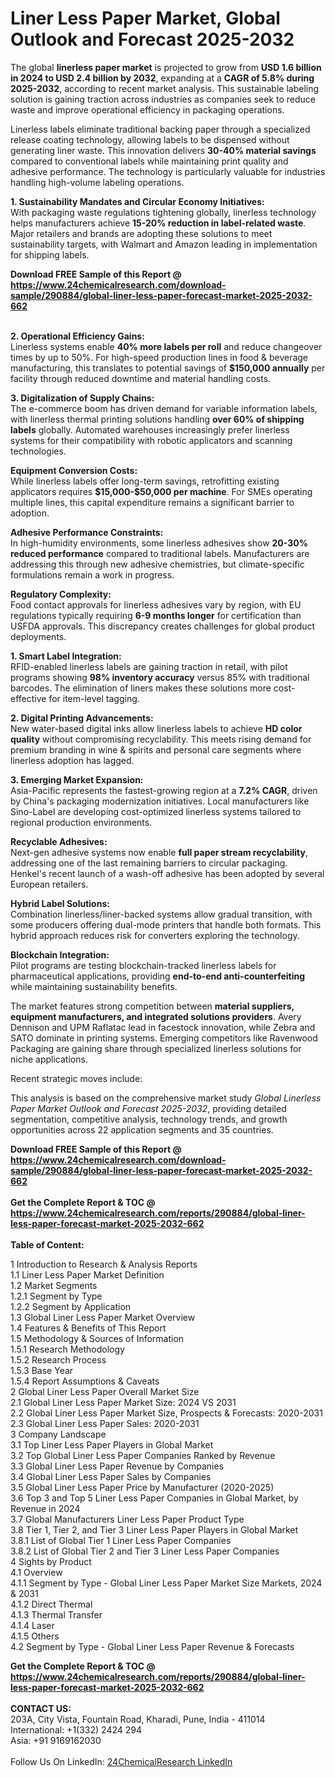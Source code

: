 <h1>Liner Less Paper Market, Global Outlook and Forecast 2025-2032</h1><p>The global <strong>linerless paper market</strong> is projected to grow from <strong>USD 1.6 billion in 2024 to USD 2.4 billion by 2032</strong>, expanding at a <strong>CAGR of 5.8% during 2025-2032</strong>, according to recent market analysis. This sustainable labeling solution is gaining traction across industries as companies seek to reduce waste and improve operational efficiency in packaging operations.</p><p>Linerless labels eliminate traditional backing paper through a specialized release coating technology, allowing labels to be dispensed without generating liner waste. This innovation delivers <strong>30-40% material savings</strong> compared to conventional labels while maintaining print quality and adhesive performance. The technology is particularly valuable for industries handling high-volume labeling operations.</p><p><strong>1. Sustainability Mandates and Circular Economy Initiatives:</strong><br>
With packaging waste regulations tightening globally, linerless technology helps manufacturers achieve <strong>15-20% reduction in label-related waste</strong>. Major retailers and brands are adopting these solutions to meet sustainability targets, with Walmart and Amazon leading in implementation for shipping labels.</p><div><b>Download FREE Sample of this Report @ 
            <a href="https://www.24chemicalresearch.com/download-sample/290884/global-liner-less-paper-forecast-market-2025-2032-662">
            https://www.24chemicalresearch.com/download-sample/290884/global-liner-less-paper-forecast-market-2025-2032-662</a></b></div><br><p><strong>2. Operational Efficiency Gains:</strong><br>
Linerless systems enable <strong>40% more labels per roll</strong> and reduce changeover times by up to 50%. For high-speed production lines in food &amp; beverage manufacturing, this translates to potential savings of <strong>$150,000 annually</strong> per facility through reduced downtime and material handling costs.</p><p><strong>3. Digitalization of Supply Chains:</strong><br>
The e-commerce boom has driven demand for variable information labels, with linerless thermal printing solutions handling <strong>over 60% of shipping labels</strong> globally. Automated warehouses increasingly prefer linerless systems for their compatibility with robotic applicators and scanning technologies.</p><p><strong>Equipment Conversion Costs:</strong><br>
While linerless labels offer long-term savings, retrofitting existing applicators requires <strong>$15,000-$50,000 per machine</strong>. For SMEs operating multiple lines, this capital expenditure remains a significant barrier to adoption.</p><p><strong>Adhesive Performance Constraints:</strong><br>
In high-humidity environments, some linerless adhesives show <strong>20-30% reduced performance</strong> compared to traditional labels. Manufacturers are addressing this through new adhesive chemistries, but climate-specific formulations remain a work in progress.</p><p><strong>Regulatory Complexity:</strong><br>
Food contact approvals for linerless adhesives vary by region, with EU regulations typically requiring <strong>6-9 months longer</strong> for certification than USFDA approvals. This discrepancy creates challenges for global product deployments.</p><p><strong>1. Smart Label Integration:</strong><br>
RFID-enabled linerless labels are gaining traction in retail, with pilot programs showing <strong>98% inventory accuracy</strong> versus 85% with traditional barcodes. The elimination of liners makes these solutions more cost-effective for item-level tagging.</p><p><strong>2. Digital Printing Advancements:</strong><br>
New water-based digital inks allow linerless labels to achieve <strong>HD color quality</strong> without compromising recyclability. This meets rising demand for premium branding in wine &amp; spirits and personal care segments where linerless adoption has lagged.</p><p><strong>3. Emerging Market Expansion:</strong><br>
Asia-Pacific represents the fastest-growing region at a <strong>7.2% CAGR</strong>, driven by China's packaging modernization initiatives. Local manufacturers like Sino-Label are developing cost-optimized linerless systems tailored to regional production environments.</p><p><strong>Recyclable Adhesives:</strong><br>
Next-gen adhesive systems now enable <strong>full paper stream recyclability</strong>, addressing one of the last remaining barriers to circular packaging. Henkel's recent launch of a wash-off adhesive has been adopted by several European retailers.</p><p><strong>Hybrid Label Solutions:</strong><br>
Combination linerless/liner-backed systems allow gradual transition, with some producers offering dual-mode printers that handle both formats. This hybrid approach reduces risk for converters exploring the technology.</p><p><strong>Blockchain Integration:</strong><br>
Pilot programs are testing blockchain-tracked linerless labels for pharmaceutical applications, providing <strong>end-to-end anti-counterfeiting</strong> while maintaining sustainability benefits.</p><p>The market features strong competition between <strong>material suppliers, equipment manufacturers, and integrated solutions providers</strong>. Avery Dennison and UPM Raflatac lead in facestock innovation, while Zebra and SATO dominate in printing systems. Emerging competitors like Ravenwood Packaging are gaining share through specialized linerless solutions for niche applications.</p><p>Recent strategic moves include:</p><p>This analysis is based on the comprehensive market study <em>Global Linerless Paper Market Outlook and Forecast 2025-2032</em>, providing detailed segmentation, competitive analysis, technology trends, and growth opportunities across 22 application segments and 35 countries.</p><div><b>Download FREE Sample of this Report @ 
            <a href="https://www.24chemicalresearch.com/download-sample/290884/global-liner-less-paper-forecast-market-2025-2032-662">
            https://www.24chemicalresearch.com/download-sample/290884/global-liner-less-paper-forecast-market-2025-2032-662</a></b></div><br><div><b>Get the Complete Report & TOC @ 
            <a href="https://www.24chemicalresearch.com/reports/290884/global-liner-less-paper-forecast-market-2025-2032-662">
            https://www.24chemicalresearch.com/reports/290884/global-liner-less-paper-forecast-market-2025-2032-662</a></b></div><br>
            <b>Table of Content:</b><p>1 Introduction to Research & Analysis Reports<br />
 1.1 Liner Less Paper Market Definition<br />
 1.2 Market Segments<br />
 1.2.1 Segment by Type<br />
 1.2.2 Segment by Application<br />
 1.3 Global Liner Less Paper Market Overview<br />
 1.4 Features & Benefits of This Report<br />
 1.5 Methodology & Sources of Information<br />
 1.5.1 Research Methodology<br />
 1.5.2 Research Process<br />
 1.5.3 Base Year<br />
 1.5.4 Report Assumptions & Caveats<br />
2 Global Liner Less Paper Overall Market Size<br />
 2.1 Global Liner Less Paper Market Size: 2024 VS 2031<br />
 2.2 Global Liner Less Paper Market Size, Prospects & Forecasts: 2020-2031<br />
 2.3 Global Liner Less Paper Sales: 2020-2031<br />
3 Company Landscape<br />
 3.1 Top Liner Less Paper Players in Global Market<br />
 3.2 Top Global Liner Less Paper Companies Ranked by Revenue<br />
 3.3 Global Liner Less Paper Revenue by Companies<br />
 3.4 Global Liner Less Paper Sales by Companies<br />
 3.5 Global Liner Less Paper Price by Manufacturer (2020-2025)<br />
 3.6 Top 3 and Top 5 Liner Less Paper Companies in Global Market, by Revenue in 2024<br />
 3.7 Global Manufacturers Liner Less Paper Product Type<br />
 3.8 Tier 1, Tier 2, and Tier 3 Liner Less Paper Players in Global Market<br />
 3.8.1 List of Global Tier 1 Liner Less Paper Companies<br />
 3.8.2 List of Global Tier 2 and Tier 3 Liner Less Paper Companies<br />
4 Sights by Product<br />
 4.1 Overview<br />
 4.1.1 Segment by Type - Global Liner Less Paper Market Size Markets, 2024 & 2031<br />
 4.1.2 Direct Thermal<br />
 4.1.3 Thermal Transfer<br />
 4.1.4 Laser<br />
 4.1.5 Others<br />
 4.2 Segment by Type - Global Liner Less Paper Revenue & Forecasts</p><div><b>Get the Complete Report & TOC @ 
            <a href="https://www.24chemicalresearch.com/reports/290884/global-liner-less-paper-forecast-market-2025-2032-662">
            https://www.24chemicalresearch.com/reports/290884/global-liner-less-paper-forecast-market-2025-2032-662</a></b></div><br><b>CONTACT US:</b><br>
            203A, City Vista, Fountain Road, Kharadi, Pune, India - 411014<br>
            International: +1(332) 2424 294<br>
            Asia: +91 9169162030 <br><br>
            Follow Us On LinkedIn: <a href="https://www.linkedin.com/company/24chemicalresearch/">24ChemicalResearch LinkedIn</a>